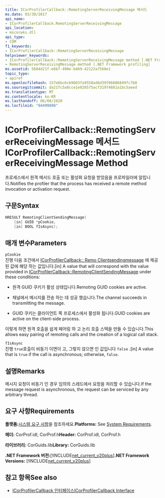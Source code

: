 ```yaml
---
title: ICorProfilerCallback::RemotingServerReceivingMessage 메서드
ms.date: 03/30/2017
api_name:
- ICorProfilerCallback.RemotingServerReceivingMessage
api_location:
- mscorwks.dll
api_type:
- COM
f1_keywords:
- ICorProfilerCallback::RemotingServerReceivingMessage
helpviewer_keywords:
- ICorProfilerCallback::RemotingServerReceivingMessage method [.NET Framework profiling]
- RemotingServerReceivingMessage method [.NET Framework profiling]
ms.assetid: 5604d21f-e6b7-490e-b469-42122a7568e1
topic_type:
- apiref
ms.openlocfilehash: 157e6bc6cb9603fa9558ad6d39f0b086849fc7b0
ms.sourcegitcommit: da21fc5a8cce1e028575acf31974681a1bc5aeed
ms.translationtype: MT
ms.contentlocale: ko-KR
ms.lasthandoff: 06/08/2020
ms.locfileid: "84499898"
---
```

# <a name="icorprofilercallbackremotingserverreceivingmessage-method"></a><span data-ttu-id="8ad93-102">ICorProfilerCallback::RemotingServerReceivingMessage 메서드</span><span class="sxs-lookup"><span data-stu-id="8ad93-102">ICorProfilerCallback::RemotingServerReceivingMessage Method</span></span>
<span data-ttu-id="8ad93-103">프로세스에서 원격 메서드 호출 또는 활성화 요청을 받았음을 프로파일러에 알립니다.</span><span class="sxs-lookup"><span data-stu-id="8ad93-103">Notifies the profiler that the process has received a remote method invocation or activation request.</span></span>  
  
## <a name="syntax"></a><span data-ttu-id="8ad93-104">구문</span><span class="sxs-lookup"><span data-stu-id="8ad93-104">Syntax</span></span>  
  
```cpp  
HRESULT RemotingClientSendingMessage(  
    [in] GUID *pCookie,  
    [in] BOOL fIsAsync);  
```  
  
## <a name="parameters"></a><span data-ttu-id="8ad93-105">매개 변수</span><span class="sxs-lookup"><span data-stu-id="8ad93-105">Parameters</span></span>  
 `pCookie`  
 <span data-ttu-id="8ad93-106">진행 다음 조건에서 [ICorProfilerCallback:: Remo Clientsendingmessage](icorprofilercallback-remotingclientsendingmessage-method.md) 에 제공 된 값에 해당 하는 값입니다.</span><span class="sxs-lookup"><span data-stu-id="8ad93-106">[in] A value that will correspond with the value provided in [ICorProfilerCallback::RemotingClientSendingMessage](icorprofilercallback-remotingclientsendingmessage-method.md) under these conditions:</span></span>  
  
- <span data-ttu-id="8ad93-107">원격 GUID 쿠키가 활성 상태입니다.</span><span class="sxs-lookup"><span data-stu-id="8ad93-107">Remoting GUID cookies are active.</span></span>  
  
- <span data-ttu-id="8ad93-108">채널에서 메시지를 전송 하는 데 성공 했습니다.</span><span class="sxs-lookup"><span data-stu-id="8ad93-108">The channel succeeds in transmitting the message.</span></span>  
  
- <span data-ttu-id="8ad93-109">GUID 쿠키는 클라이언트 쪽 프로세스에서 활성화 됩니다.</span><span class="sxs-lookup"><span data-stu-id="8ad93-109">GUID cookies are active on the client-side process.</span></span>  
  
 <span data-ttu-id="8ad93-110">이렇게 하면 원격 호출을 쉽게 페어링 하 고 논리 호출 스택을 만들 수 있습니다.</span><span class="sxs-lookup"><span data-stu-id="8ad93-110">This allows easy pairing of remoting calls and the creation of a logical call stack.</span></span>  
  
 `fIsAsync`  
 <span data-ttu-id="8ad93-111">진행 `true`호출이 비동기 이면이 고, 그렇지 않으면 인 값입니다 `false` .</span><span class="sxs-lookup"><span data-stu-id="8ad93-111">[in] A value that is `true` if the call is asynchronous; otherwise, `false`.</span></span>  
  
## <a name="remarks"></a><span data-ttu-id="8ad93-112">설명</span><span class="sxs-lookup"><span data-stu-id="8ad93-112">Remarks</span></span>  
 <span data-ttu-id="8ad93-113">메시지 요청이 비동기 인 경우 임의의 스레드에서 요청을 처리할 수 있습니다.</span><span class="sxs-lookup"><span data-stu-id="8ad93-113">If the message request is asynchronous, the request can be serviced by any arbitrary thread.</span></span>  
  
## <a name="requirements"></a><span data-ttu-id="8ad93-114">요구 사항</span><span class="sxs-lookup"><span data-stu-id="8ad93-114">Requirements</span></span>  
 <span data-ttu-id="8ad93-115">**플랫폼:**[시스템 요구 사항](../../get-started/system-requirements.md)을 참조하세요.</span><span class="sxs-lookup"><span data-stu-id="8ad93-115">**Platforms:** See [System Requirements](../../get-started/system-requirements.md).</span></span>  
  
 <span data-ttu-id="8ad93-116">**헤더:** CorProf.idl, CorProf.h</span><span class="sxs-lookup"><span data-stu-id="8ad93-116">**Header:** CorProf.idl, CorProf.h</span></span>  
  
 <span data-ttu-id="8ad93-117">**라이브러리:** CorGuids.lib</span><span class="sxs-lookup"><span data-stu-id="8ad93-117">**Library:** CorGuids.lib</span></span>  
  
 <span data-ttu-id="8ad93-118">**.NET Framework 버전:**[!INCLUDE[net_current_v20plus](../../../../includes/net-current-v20plus-md.md)]</span><span class="sxs-lookup"><span data-stu-id="8ad93-118">**.NET Framework Versions:** [!INCLUDE[net_current_v20plus](../../../../includes/net-current-v20plus-md.md)]</span></span>  
  
## <a name="see-also"></a><span data-ttu-id="8ad93-119">참고 항목</span><span class="sxs-lookup"><span data-stu-id="8ad93-119">See also</span></span>

- [<span data-ttu-id="8ad93-120">ICorProfilerCallback 인터페이스</span><span class="sxs-lookup"><span data-stu-id="8ad93-120">ICorProfilerCallback Interface</span></span>](icorprofilercallback-interface.md)
